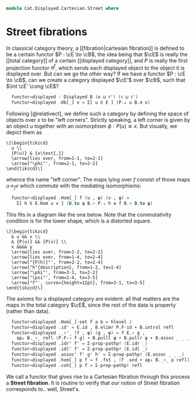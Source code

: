 <!--
```agda
open import Cat.Displayed.Fibre
open import Cat.Displayed.Base
open import Cat.Prelude

import Cat.Functor.Reasoning
import Cat.Reasoning
```
-->

```agda
module Cat.Displayed.Cartesian.Street where
```

<!--
```agda
open Displayed
```
-->

# Street fibrations

In classical category theory, a [[fibration|cartesian fibration]] is
defined to be a certain functor $P : \cE \to \cB$, the idea being that
$\cE$ is really the [[total category]] of a certain [[displayed
category]], and $P$ is really the first projection functor $\pi^f$,
which sends each displayed object to the object it is displayed over.
But can we go the other way? If we have a functor $P : \cE \to \cB$, can
we create a category displayed $\cE'$ over $\cB$, such that $\int \cE'
\cong \cE$?

<!--
```agda
module _ {o ℓ o' ℓ'} {E : Precategory o ℓ} {B : Precategory o' ℓ'} (P : Functor E B) where
  private
    module E = Cat.Reasoning E
    module B = Cat.Reasoning B
    module P = Functor P
```
-->

```agda
  functor→displayed : Displayed B (o ⊔ ℓ') (ℓ ⊔ ℓ')
  functor→displayed .Ob[_] x = Σ[ u ∈ E ] (P.₀ u B.≅ x)
```

Following [@relativect], we define such a category by defining the space
of objects over $x$ to be "left corners". Strictly speaking, a left
corner is given by an object $u$ together with an isomorphism $\phi :
P(u) \cong x$. But visually, we depict them as

~~~{.quiver}
\[\begin{tikzcd}
  u \\
  {P(u)} & {x\text{,}}
  \arrow[lies over, from=1-1, to=2-1]
  \arrow["\phi"', from=2-1, to=2-2]
\end{tikzcd}\]
~~~

whence the name "left corner". The maps lying over $f$ consist of those
maps $u \to_f v$ which commute with the mediating isomorphisms:

```agda
  functor→displayed .Hom[_] f (u , φ) (v , ψ) =
    Σ[ h ∈ E.Hom u v ] (B.to ψ B.∘ P.₁ h ≡ f B.∘ B.to φ)
```

This fits in a diagram like the one below. Note that the commutativity
condition is for the lower shape, which is a distorted square.

~~~{.quiver}
\[\begin{tikzcd}
  & u && v \\
  & {P(u)} && {P(v)} \\
  x &&&& y
  \arrow[lies over, from=1-2, to=2-2]
  \arrow[lies over, from=1-4, to=2-4]
  \arrow["{P(h)}"', from=2-2, to=2-4]
  \arrow["h"{description}, from=1-2, to=1-4]
  \arrow["\phi"', from=3-1, to=2-2]
  \arrow["\psi"', from=2-4, to=3-5]
  \arrow["f"', curve={height=12pt}, from=3-1, to=3-5]
\end{tikzcd}\]
~~~

The axioms for a displayed category are evident: all that matters are
the maps in the total category $\cE$, since the rest of the data is
property (rather than data).

```agda
  functor→displayed .Hom[_]-set f a b = hlevel 2
  functor→displayed .id' = E.id , B.elimr P.F-id ∙ B.introl refl
  functor→displayed ._∘'_ (f , φ) (g , ψ) = f E.∘ g ,
    ap₂ B._∘_ refl (P.F-∘ f g) ∙ B.pulll φ ∙ B.pullr ψ ∙ B.assoc _ _ _
  functor→displayed .idr' f' = Σ-prop-pathp! (E.idr _)
  functor→displayed .idl' f' = Σ-prop-pathp! (E.idl _)
  functor→displayed .assoc' f' g' h' = Σ-prop-pathp! (E.assoc _ _ _)
  functor→displayed .hom[_] p f = f .fst , (f .snd ∙ ap₂ B._∘_ p refl)
  functor→displayed .coh[_] p f = Σ-prop-pathp! refl
```

We call a functor that gives rise to a Cartesian fibration through this
process a **Street fibration**. It is routine to verify that _our_
notion of Street fibration corresponds to.. well, Street's.
